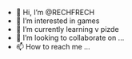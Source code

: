 - 👋 Hi, I’m @RECHFRECH
- 👀 I’m interested in games
- 🌱 I’m currently learning v pizde
- 💞️ I’m looking to collaborate on ...
- 📫 How to reach me ...

<!---
RECHFRECH/RECHFRECH is a ✨ special ✨ repository because its `README.md` (this file) appears on your GitHub profile.
You can click the Preview link to take a look at your changes.
--->
